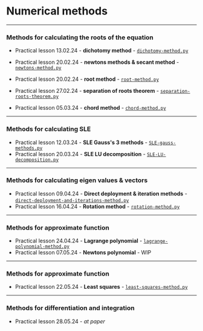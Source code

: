 # Numerical methods

---

### Methods for calculating the roots of the equation

-  Practical lesson 13.02.24 - **dichotomy method** - [`dichotomy-method.py`](./dichotomy-method.py)

-  Practical lesson 20.02.24 - **newtons methods & secant method** - [`newtons-method.py`](./newtons-method.py)
-  Practical lesson 20.02.24 - **root method** - [`root-method.py`](./root-method.py)

-  Practical lesson 27.02.24 - **separation of roots theorem** - [`separation-roots-theorem.py`](./separation-roots-theorem.py)

-  Practical lesson 05.03.24 - **chord method** - [`chord-method.py`](./chord-method.py)

---

### Methods for calculating SLE

-  Practical lesson 12.03.24 - **SLE Gauss's 3 methods** - [`SLE-gauss-methods.py`](./SLE-gauss-methods.py)
-  Practical lesson 20.03.24 - **SLE LU decomposition** - [`SLE-LU-decomposition.py`](./SLE-LU-decomposition.py)

---

### Methods for calculating eigen values & vectors

-  Practical lesson 09.04.24 - **Direct deployment & iteration methods** - [`direct-deployment-and-iterations-method.py`](./direct-deployment-and-iterations-method.py)
-  Practical lesson 16.04.24 - **Rotation method** - [`rotation-method.py`](./rotation-method.py)

---

### Methods for approximate function

-  Practical lesson 24.04.24 - **Lagrange polynomial** - [`lagrange-polynomial-method.py`](./lagrange-polynomial-method.py)
-  Practical lesson 07.05.24 - **Newtons polynomial** - WIP

---

### Methods for approximate function

-  Practical lesson 22.05.24 - **Least squares** - [`least-squares-method.py`](./least-squares-method.py)

---

### Methods for differentiation and integration

-  Practical lesson 28.05.24 - _at paper_
